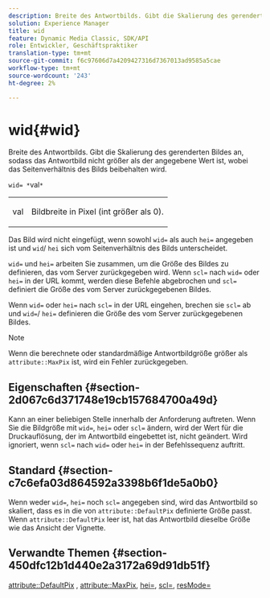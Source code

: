 ```yaml
---
description: Breite des Antwortbilds. Gibt die Skalierung des gerenderten Bildes an, sodass das Antwortbild nicht größer als der angegebene Wert ist, wobei das Seitenverhältnis des Bilds beibehalten wird.
solution: Experience Manager
title: wid
feature: Dynamic Media Classic, SDK/API
role: Entwickler, Geschäftspraktiker
translation-type: tm+mt
source-git-commit: f6c97606d7a4209427316d7367013ad9585a5cae
workflow-type: tm+mt
source-wordcount: '243'
ht-degree: 2%

---
```



# wid{#wid}

Breite des Antwortbilds. Gibt die Skalierung des gerenderten Bildes an, sodass das Antwortbild nicht größer als der angegebene Wert ist, wobei das Seitenverhältnis des Bilds beibehalten wird.

`wid= *`val`*`

<table id="simpletable_1C898A7B99114BE986EC5553F6A31E82"> 
 <tr class="strow"> 
  <td class="stentry"> <p><span class="varname"> val</span> </p> </td> 
  <td class="stentry"> <p>Bildbreite in Pixel (int größer als 0). </p></td> 
 </tr> 
</table>

Das Bild wird nicht eingefügt, wenn sowohl `wid=` als auch `hei=` angegeben ist und `wid`/ `hei` sich vom Seitenverhältnis des Bilds unterscheidet.

`wid=` und  `hei=` arbeiten Sie zusammen, um die Größe des Bildes zu definieren, das vom Server zurückgegeben wird. Wenn `scl=` nach `wid=` oder `hei=` in der URL kommt, werden diese Befehle abgebrochen und `scl=` definiert die Größe des vom Server zurückgegebenen Bildes.

Wenn `wid=` oder `hei=` nach `scl=` in der URL eingehen, brechen sie `scl=` ab und `wid=`/ `hei=` definieren die Größe des vom Server zurückgegebenen Bildes.

>[!NOTE]
>
>Wenn die berechnete oder standardmäßige Antwortbildgröße größer als `attribute::MaxPix` ist, wird ein Fehler zurückgegeben.

## Eigenschaften {#section-2d067c6d371748e19cb157684700a49d}

Kann an einer beliebigen Stelle innerhalb der Anforderung auftreten. Wenn Sie die Bildgröße mit `wid=`, `hei=` oder `scl=` ändern, wird der Wert für die Druckauflösung, der im Antwortbild eingebettet ist, nicht geändert. Wird ignoriert, wenn `scl=` nach `wid=` oder `hei=` in der Befehlssequenz auftritt.

## Standard {#section-c7c6efa03d864592a3398b6f1de5a0b0}

Wenn weder `wid=`, `hei=` noch `scl=` angegeben sind, wird das Antwortbild so skaliert, dass es in die von `attribute::DefaultPix` definierte Größe passt. Wenn `attribute::DefaultPix` leer ist, hat das Antwortbild dieselbe Größe wie das Ansicht der Vignette.

## Verwandte Themen {#section-450dfc12b1d440e2a3172a69d91db51f}

[attribute::DefaultPix](../../../../../ir-api/material-cat/image-rendering-api-ref/c-ir-material-catalog/c-ir-attributes-reference/r-ir-defaultpix.md#reference-102c98f9b5d24d2aaaeb756653fb0e6f) ,  [attribute::MaxPix](../../../../../ir-api/material-cat/image-rendering-api-ref/c-ir-material-catalog/c-ir-attributes-reference/r-ir-maxpix.md#reference-569f186bbc2840a6bd3cffa8ff3e7657),  [hei=](../../../../../ir-api/http-protocol/image-rendering-api-ref/c-ir-http-protocol-ref/c-ir-http-protocol-command-reference/r-ir-hei.md#reference-1c08f60365a94417a39867c09cac5478),  [scl=](../../../../../ir-api/http-protocol/image-rendering-api-ref/c-ir-http-protocol-ref/c-ir-http-protocol-command-reference/r-ir-scl.md#reference-b14b51a6cbe34f0bba42880540592f29),  [resMode=](../../../../../ir-api/http-protocol/image-rendering-api-ref/c-ir-http-protocol-ref/c-ir-http-protocol-command-reference/r-ir-http-resmode.md#reference-851a5b636f8948cfb11456c9b7dab0d3)
